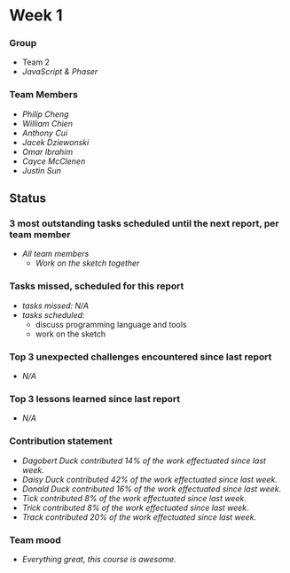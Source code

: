 # Week 1

### Group

 * Team 2
 * *JavaScript & Phaser*

### Team Members

 * *Philip Cheng*
 * *William Chien*
 * *Anthony Cui*
 * *Jacek Dziewonski*
 * *Omar Ibrahim*
 * *Cayce McClenen*
 * *Justin Sun*

## Status

### 3 most outstanding tasks scheduled until the next report, per team member

 * *All team members*
   * *Work on the sketch together*

### Tasks missed, scheduled for this report
 
 * *tasks missed: N/A*
 * *tasks scheduled:*
    * discuss programming language and tools
    * work on the sketch

### Top 3 unexpected challenges encountered since last report

 * *N/A*

### Top 3 lessons learned since last report

 * *N/A*

### Contribution statement

 * *Dagobert Duck contributed 14% of the work effectuated since last week.*
 * *Daisy Duck contributed 42% of the work effectuated since last week.*
 * *Donald Duck contributed 16% of the work effectuated since last week.*
 * *Tick contributed 8% of the work effectuated since last week.*
 * *Trick contributed 8% of the work effectuated since last week.*
 * *Track contributed 20% of the work effectuated since last week.*

### Team mood

 * *Everything great, this course is awesome.*
